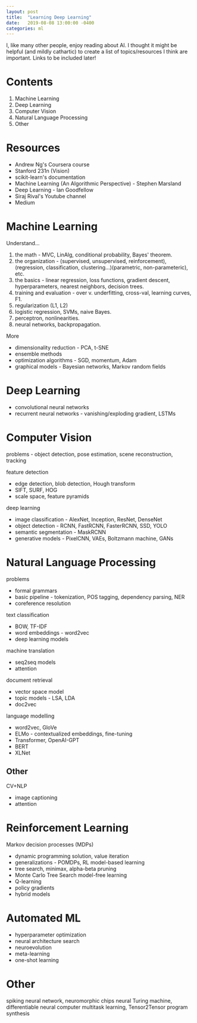 ```yaml
---
layout: post
title:  "Learning Deep Learning"
date:   2019-08-08 13:00:00 -0400
categories: ml
---
```


I, like many other people, enjoy reading about AI. I thought it might be helpful (and mildly cathartic) to create a list of topics/resources I think are important. Links to be included later!

# Contents
1. Machine Learning
2. Deep Learning
3. Computer Vision
4. Natural Language Processing
5. Other

# Resources
* Andrew Ng's Coursera course
* Stanford 231n (Vision)
* scikit-learn's documentation
* Machine Learning (An Algorithmic Perspective) - Stephen Marsland 
* Deep Learning - Ian Goodfellow
* Siraj Rival's Youtube channel
* Medium

# Machine Learning

Understand...
1. the math - MVC, LinAlg, conditional probability, Bayes' theorem.
2. the organization - (supervised, unsupervised, reinforcement), (regression, classification, clustering...)(parametric, non-parameteric), etc.
3. the basics - linear regression, loss functions, gradient descent, hyperparameters, nearest neighbors, decision trees.
4. training and evaluation - over v. underfitting, cross-val, learning curves, F1.
5. regularization (L1, L2)
6. logistic regression, SVMs, naive Bayes.
7. perceptron, nonlinearities.
8. neural networks, backpropagation.

More
* dimensionality reduction - PCA, t-SNE
* ensemble methods
* optimization algorithms - SGD, momentum, Adam
* graphical models - Bayesian networks, Markov random fields

# Deep Learning

* convolutional neural networks
* recurrent neural networks - vanishing/exploding gradient, LSTMs

# Computer Vision

problems - object detection, pose estimation, scene reconstruction, tracking

feature detection
* edge detection, blob detection, Hough transform
* SIFT, SURF, HOG
* scale space, feature pyramids

deep learning
* image classification - AlexNet, Inception, ResNet, DenseNet
* object detection - RCNN, FastRCNN, FasterRCNN, SSD, YOLO
* semantic segmentation - MaskRCNN
* generative models - PixelCNN, VAEs, Boltzmann machine, GANs

# Natural Language Processing

problems
* formal grammars
* basic pipeline - tokenization, POS tagging, dependency parsing, NER
* coreference resolution

text classification
* BOW, TF-IDF
* word embeddings - word2vec
* deep learning models

machine translation
* seq2seq models
* attention

document retrieval
* vector space model
* topic models - LSA, LDA
* doc2vec

language modelling
* word2vec, GloVe
* ELMo - contextualized embeddings, fine-tuning
* Transformer, OpenAI-GPT
* BERT
* XLNet

## Other 

CV+NLP
* image captioning
* attention

# Reinforcement Learning
Markov decision processes (MDPs)
* dynamic programming solution, value iteration
* generalizations - POMDPs, RL
model-based learning
* tree search, minimax, alpha-beta pruning
* Monte Carlo Tree Search
model-free learning
* Q-learning
* policy gradients
* hybrid models

# Automated ML

* hyperparameter optimization
* neural architecture search
* neuroevolution
* meta-learning
* one-shot learning

# Other

spiking neural network, neuromorphic chips
neural Turing machine, differentiable neural computer
multitask learning, Tensor2Tensor
program synthesis

